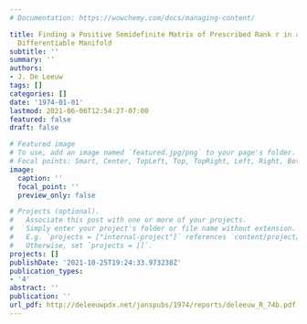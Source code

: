 ```yaml
---
# Documentation: https://wowchemy.com/docs/managing-content/

title: Finding a Positive Semidefinite Matrix of Prescribed Rank r in a Nonlinear
  Differentiable Manifold
subtitle: ''
summary: ''
authors:
- J. De Leeuw
tags: []
categories: []
date: '1974-01-01'
lastmod: 2021-06-06T12:54:27-07:00
featured: false
draft: false

# Featured image
# To use, add an image named `featured.jpg/png` to your page's folder.
# Focal points: Smart, Center, TopLeft, Top, TopRight, Left, Right, BottomLeft, Bottom, BottomRight.
image:
  caption: ''
  focal_point: ''
  preview_only: false

# Projects (optional).
#   Associate this post with one or more of your projects.
#   Simply enter your project's folder or file name without extension.
#   E.g. `projects = ["internal-project"]` references `content/project/deep-learning/index.md`.
#   Otherwise, set `projects = []`.
projects: []
publishDate: '2021-10-25T19:24:33.973238Z'
publication_types:
- '4'
abstract: ''
publication: ''
url_pdf: http://deleeuwpdx.net/janspubs/1974/reports/deleeuw_R_74b.pdf
---
```

